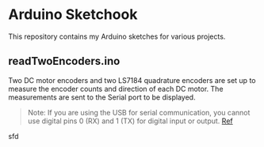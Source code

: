 Arduino Sketchook
===============

This repository contains my Arduino sketches for various projects.

readTwoEncoders.ino
------------------------------

Two DC motor  encoders and two LS7184 quadrature encoders are set up to measure the encoder counts and direction of each DC motor. The measurements are sent to the Serial port to be displayed.

>Note: If you are using the USB for serial communication, you cannot use digital pins 0 (RX) and 1 (TX) for digital input or output. [Ref](https://www.arduino.cc/reference/en/language/functions/communication/serial/)

sfd